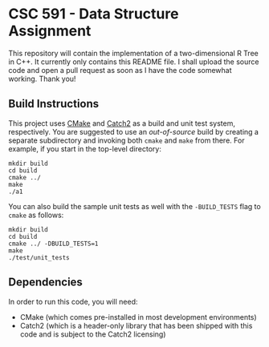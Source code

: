# CSC 591 - Data Structure Assignment

This repository will contain the implementation of a two-dimensional R Tree in C++. It currently only contains this README file. I shall upload the source code and open a pull request as soon as I have the code somewhat working. Thank you! 

## Build Instructions

This project uses [CMake](https://cmake.org/) and [Catch2](https://github.com/catchorg/Catch2) as a build and unit test system, respectively. You are suggested to use an _out-of-source_ build by creating a separate subdirectory and invoking both `cmake` and `make` from there. For example, if you start in the top-level directory:

```
mkdir build
cd build
cmake ../
make
./a1
```

You can also build the sample unit tests as well with the `-BUILD_TESTS` flag to `cmake` as follows:
```
mkdir build
cd build
cmake ../ -DBUILD_TESTS=1
make
./test/unit_tests
```

## Dependencies

In order to run this code, you will need:

  * CMake (which comes pre-installed in most development environments)
  * Catch2 (which is a header-only library that has been shipped with this code and is subject to the Catch2 licensing)


